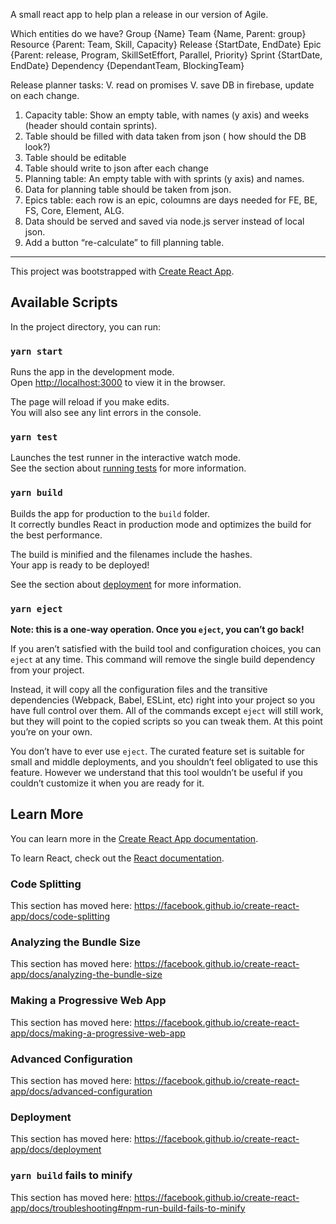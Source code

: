 A small react app to help plan a release in our version of Agile.

Which entities do we have?
Group {Name}
Team {Name, Parent: group}
Resource {Parent: Team, Skill, Capacity}
Release {StartDate, EndDate}
Epic {Parent: release, Program, SkillSetEffort, Parallel, Priority}
Sprint {StartDate, EndDate}
Dependency {DependantTeam, BlockingTeam}




Release planner tasks:
V.  read on promises
V.  save DB in firebase, update on each change.
1.	Capacity table: Show an empty table, with names (y axis) and weeks (header should   contain sprints). 
2.	Table should be filled with data taken from json ( how should the DB look?)
3.	Table should be editable
4.	Table should write to json after each change
5.	Planning table: An empty table with with sprints (y axis) and names.
6.	Data for planning table should be taken from json. 
7.	Epics table: each row is an epic, coloumns are days needed for FE, BE, FS, Core, Element, ALG.
8.	Data should be served and saved via node.js server instead of local json.
9.	Add a button “re-calculate” to fill planning table.



-------------------------------------------------------------------------
This project was bootstrapped with [Create React App](https://github.com/facebook/create-react-app).

## Available Scripts

In the project directory, you can run:

### `yarn start`

Runs the app in the development mode.<br />
Open [http://localhost:3000](http://localhost:3000) to view it in the browser.

The page will reload if you make edits.<br />
You will also see any lint errors in the console.

### `yarn test`

Launches the test runner in the interactive watch mode.<br />
See the section about [running tests](https://facebook.github.io/create-react-app/docs/running-tests) for more information.

### `yarn build`

Builds the app for production to the `build` folder.<br />
It correctly bundles React in production mode and optimizes the build for the best performance.

The build is minified and the filenames include the hashes.<br />
Your app is ready to be deployed!

See the section about [deployment](https://facebook.github.io/create-react-app/docs/deployment) for more information.

### `yarn eject`

**Note: this is a one-way operation. Once you `eject`, you can’t go back!**

If you aren’t satisfied with the build tool and configuration choices, you can `eject` at any time. This command will remove the single build dependency from your project.

Instead, it will copy all the configuration files and the transitive dependencies (Webpack, Babel, ESLint, etc) right into your project so you have full control over them. All of the commands except `eject` will still work, but they will point to the copied scripts so you can tweak them. At this point you’re on your own.

You don’t have to ever use `eject`. The curated feature set is suitable for small and middle deployments, and you shouldn’t feel obligated to use this feature. However we understand that this tool wouldn’t be useful if you couldn’t customize it when you are ready for it.

## Learn More

You can learn more in the [Create React App documentation](https://facebook.github.io/create-react-app/docs/getting-started).

To learn React, check out the [React documentation](https://reactjs.org/).

### Code Splitting

This section has moved here: https://facebook.github.io/create-react-app/docs/code-splitting

### Analyzing the Bundle Size

This section has moved here: https://facebook.github.io/create-react-app/docs/analyzing-the-bundle-size

### Making a Progressive Web App

This section has moved here: https://facebook.github.io/create-react-app/docs/making-a-progressive-web-app

### Advanced Configuration

This section has moved here: https://facebook.github.io/create-react-app/docs/advanced-configuration

### Deployment

This section has moved here: https://facebook.github.io/create-react-app/docs/deployment

### `yarn build` fails to minify

This section has moved here: https://facebook.github.io/create-react-app/docs/troubleshooting#npm-run-build-fails-to-minify




